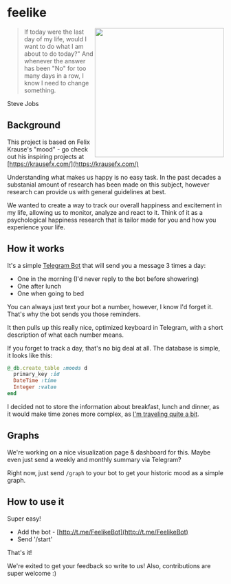 # feelike

<img src="/assets/screenshot.png" width="300" align="right"/>

> If today were the last day of my life, would I want to do what I am about to do today?" And whenever the answer has been "No" for too many days in a row, I know I need to change something.

Steve Jobs

## Background

This project is based on Felix Krause's "mood" - go check out his inspiring projects at [https://krausefx.com/](https://krausefx.com/)

Understanding what makes us happy is no easy task. In the past decades a substanial amount of research has been made on this subject, however research can provide us with general guidelines at best.

We wanted to create a way to track our overall happiness and excitement in my life, allowing us to monitor, analyze and react to it. Think of it as a psychological happiness research that is tailor made for you and how you experience your life.

## How it works

It's a simple [Telegram Bot](https://core.telegram.org/bots) that will send you a message 3 times a day:

- One in the morning (I'd never reply to the bot before showering)
- One after lunch
- One when going to bed

You can always just text your bot a number, however, I know I'd forget it. That's why the bot sends you those reminders.

It then pulls up this really nice, optimized keyboard in Telegram, with a short description of what each number means.

If you forget to track a day, that's no big deal at all. The database is simple, it looks like this:

```ruby
@_db.create_table :moods d
  primary_key :id
  DateTime :time
  Integer :value
end
```

I decided not to store the information about breakfast, lunch and dinner, as it would make time zones more complex, as [I'm traveling quite a bit](https://whereisfelix.today).

## Graphs

We're working on a nice visualization page & dashboard for this. Maybe even just send a weekly and monthly summary via Telegram?

Right now, just send `/graph` to your bot to get your historic mood as a simple graph.

## How to use it

Super easy!

- Add the bot - [http://t.me/FeelikeBot](http://t.me/FeelikeBot)
- Send '/start'

That's it!

We're exited to get your feedback so write to us!
Also, contributions are super welcome :)
